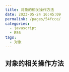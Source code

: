 ```yaml
---
title: 对象的相关操作方法
date: 2023-05-24 16:45:09
permalink: /pages/54fcce/
categories:
  - javascript
  - ES6
tags:
  - 对象
---
```


## 对象的相关操作方法
